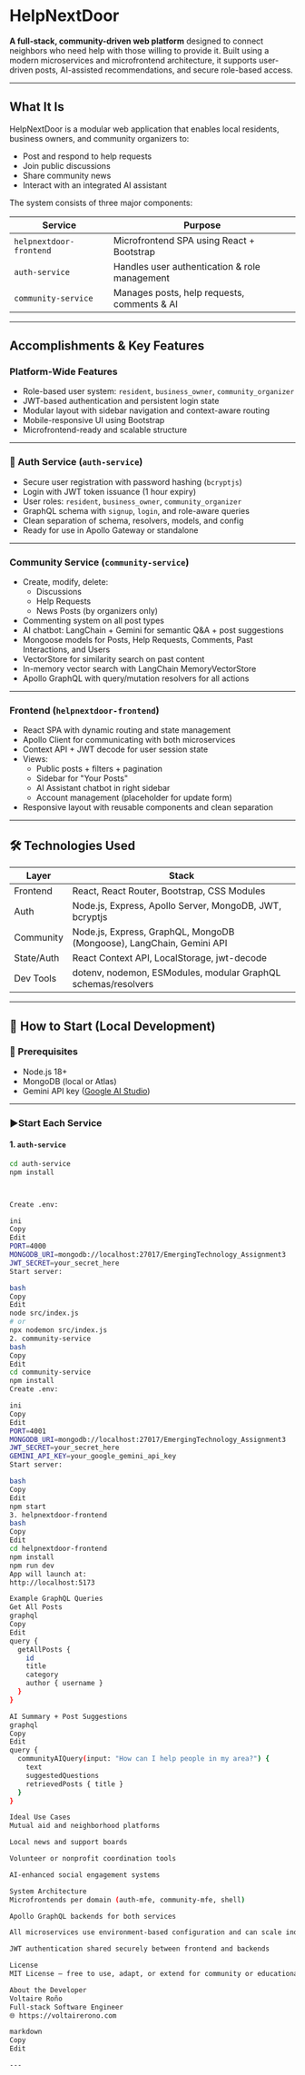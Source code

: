 # HelpNextDoor

**A full-stack, community-driven web platform** designed to connect neighbors who need help with those willing to provide it. Built using a modern microservices and microfrontend architecture, it supports user-driven posts, AI-assisted recommendations, and secure role-based access.

---

## What It Is

HelpNextDoor is a modular web application that enables local residents, business owners, and community organizers to:

- Post and respond to help requests  
- Join public discussions  
- Share community news  
- Interact with an integrated AI assistant  

The system consists of three major components:

| Service                 | Purpose                                        |
|-------------------------|------------------------------------------------|
| `helpnextdoor-frontend` | Microfrontend SPA using React + Bootstrap      |
| `auth-service`          | Handles user authentication & role management |
| `community-service`     | Manages posts, help requests, comments & AI    |

---

## Accomplishments & Key Features

### Platform-Wide Features

- Role-based user system: `resident`, `business_owner`, `community_organizer`
- JWT-based authentication and persistent login state
- Modular layout with sidebar navigation and context-aware routing
- Mobile-responsive UI using Bootstrap
- Microfrontend-ready and scalable structure

---

### 👤 Auth Service (`auth-service`)
- Secure user registration with password hashing (`bcryptjs`)
- Login with JWT token issuance (1 hour expiry)
- User roles: `resident`, `business_owner`, `community_organizer`
- GraphQL schema with `signup`, `login`, and role-aware queries
- Clean separation of schema, resolvers, models, and config
- Ready for use in Apollo Gateway or standalone

---

### Community Service (`community-service`)
- Create, modify, delete:
  - Discussions  
  - Help Requests  
  - News Posts (by organizers only)
- Commenting system on all post types
- AI chatbot: LangChain + Gemini for semantic Q&A + post suggestions
- Mongoose models for Posts, Help Requests, Comments, Past Interactions, and Users
- VectorStore for similarity search on past content
- In-memory vector search with LangChain MemoryVectorStore
- Apollo GraphQL with query/mutation resolvers for all actions

---

### Frontend (`helpnextdoor-frontend`)
- React SPA with dynamic routing and state management
- Apollo Client for communicating with both microservices
- Context API + JWT decode for user session state
- Views:
  - Public posts + filters + pagination
  - Sidebar for "Your Posts"
  - AI Assistant chatbot in right sidebar
  - Account management (placeholder for update form)
- Responsive layout with reusable components and clean separation

---

## 🛠 Technologies Used

| Layer        | Stack                                                                 |
|--------------|-----------------------------------------------------------------------|
| Frontend     | React, React Router, Bootstrap, CSS Modules                          |
| Auth         | Node.js, Express, Apollo Server, MongoDB, JWT, bcryptjs              |
| Community    | Node.js, Express, GraphQL, MongoDB (Mongoose), LangChain, Gemini API |
| State/Auth   | React Context API, LocalStorage, jwt-decode                          |
| Dev Tools    | dotenv, nodemon, ESModules, modular GraphQL schemas/resolvers        |

---

## 🚀 How to Start (Local Development)

### 🔧 Prerequisites

- Node.js 18+
- MongoDB (local or Atlas)
- Gemini API key ([Google AI Studio](https://makersuite.google.com/app/apikey))

---

### ▶Start Each Service

#### 1. `auth-service`

```bash
cd auth-service
npm install



Create .env:

ini
Copy
Edit
PORT=4000
MONGODB_URI=mongodb://localhost:27017/EmergingTechnology_Assignment3
JWT_SECRET=your_secret_here
Start server:

bash
Copy
Edit
node src/index.js
# or
npx nodemon src/index.js
2. community-service
bash
Copy
Edit
cd community-service
npm install
Create .env:

ini
Copy
Edit
PORT=4001
MONGODB_URI=mongodb://localhost:27017/EmergingTechnology_Assignment3
JWT_SECRET=your_secret_here
GEMINI_API_KEY=your_google_gemini_api_key
Start server:

bash
Copy
Edit
npm start
3. helpnextdoor-frontend
bash
Copy
Edit
cd helpnextdoor-frontend
npm install
npm run dev
App will launch at:
http://localhost:5173

Example GraphQL Queries
Get All Posts
graphql
Copy
Edit
query {
  getAllPosts {
    id
    title
    category
    author { username }
  }
}

AI Summary + Post Suggestions
graphql
Copy
Edit
query {
  communityAIQuery(input: "How can I help people in my area?") {
    text
    suggestedQuestions
    retrievedPosts { title }
  }
}

Ideal Use Cases
Mutual aid and neighborhood platforms

Local news and support boards

Volunteer or nonprofit coordination tools

AI-enhanced social engagement systems

System Architecture
Microfrontends per domain (auth-mfe, community-mfe, shell)

Apollo GraphQL backends for both services

All microservices use environment-based configuration and can scale independently

JWT authentication shared securely between frontend and backends

License
MIT License — free to use, adapt, or extend for community or educational projects.

About the Developer
Voltaire Roño
Full-stack Software Engineer
🌐 https://voltairerono.com

markdown
Copy
Edit

---
